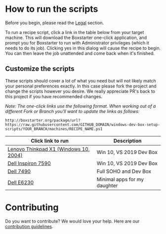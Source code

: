 # How to run the scripts
Before you begin, please read the [Legal](#Legal) section.

To run a recipe script, click a link in the table below from your target machine. This will download the Boxstarter one-click application, and prompt you for Boxstarter to run with Administrator privileges (which it needs to do its job). Clicking yes in this dialog will cause the recipe to begin. You can then leave the job unattended and come back when it's finished.

## Customize the scripts
These scripts should cover a lot of what you need but will not likely match your personal preferences exactly. In this case please fork the project and change the scripts however you desire. We really appreciate PR's back to this project if you have recommended changes.

*Note: The one-click links use the following format.  When working out of a different Fork or Branch you'll want to update the links as follows:*

`http://boxstarter.org/package/url?https://raw.githubusercontent.com/GITHUB_DOMAIN/windows-dev-box-setup-scripts/YOUR_BRANCH/machines/RECIPE_NAME.ps1
`

|Click link to run  |Description  |
|---------|---------|
|[Lenovo Thinkpad X1 (Windows 10, 2004)](./thinkpad_x1_boxstart.ps1)| Win 10, VS 2019 Dev Box |
|<a href='http://boxstarter.org/package/url?https://raw.githubusercontent.com/neilkidd/windows-dev-box-setup-scripts/master/machines/7590_bootstrap.ps1'>Dell Inspiron 7590   | Win 10, VS 2019 Dev Box |
|<a href='http://boxstarter.org/package/url?https://raw.githubusercontent.com/neilkidd/windows-dev-box-setup-scripts/master/machines/7490_bootstrap.ps1'>Dell 7490     | Full SOHO and Dev Box |
|<a href='http://boxstarter.org/package/url?https://raw.githubusercontent.com/neilkidd/windows-dev-box-setup-scripts/master/machines/e6230_bootstrap.ps1'>Dell E6230     | Minimal apps for my daughter|

# Contributing
Do you want to contribute? We would love your help. Here are our <a href="CONTRIBUTING.md">contribution guidelines</a>.
